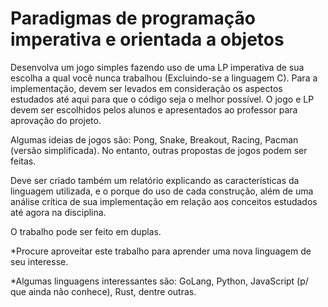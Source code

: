 # Paradigmas de programação imperativa e orientada a objetos


Desenvolva um jogo simples fazendo uso de uma LP imperativa de sua escolha a qual você nunca trabalhou (Excluindo-se a linguagem C). Para a implementação, devem ser levados em consideração os aspectos estudados até aqui para que o código seja o melhor possível. O jogo e LP devem ser escolhidos pelos alunos e apresentados ao professor para aprovação do projeto.

Algumas ideias de jogos são: Pong, Snake, Breakout, Racing, Pacman (versão simplificada). No entanto, outras propostas de jogos podem ser feitas.

Deve ser criado também um relatório explicando as características da linguagem utilizada, e o porque do uso de cada construção, além de uma análise crítica de sua implementação em relação aos conceitos estudados até agora na disciplina.

O trabalho pode ser feito em duplas.

*Procure aproveitar este trabalho para aprender uma nova linguagem de seu interesse.

*Algumas linguagens interessantes são: GoLang, Python, JavaScript (p/ que ainda não conhece), Rust, dentre outras.
